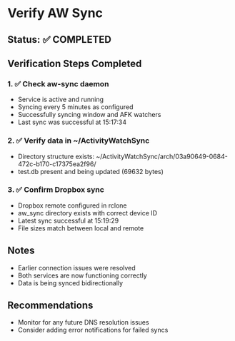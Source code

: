 # Verify AW Sync

## Status: ✅ COMPLETED

## Verification Steps Completed

### 1. ✅ Check aw-sync daemon
- Service is active and running
- Syncing every 5 minutes as configured
- Successfully syncing window and AFK watchers
- Last sync was successful at 15:17:34

### 2. ✅ Verify data in ~/ActivityWatchSync
- Directory structure exists: ~/ActivityWatchSync/arch/03a90649-0684-472c-b170-c17375ea2f96/
- test.db present and being updated (69632 bytes)

### 3. ✅ Confirm Dropbox sync
- Dropbox remote configured in rclone
- aw_sync directory exists with correct device ID
- Latest sync successful at 15:19:29
- File sizes match between local and remote

## Notes
- Earlier connection issues were resolved
- Both services are now functioning correctly
- Data is being synced bidirectionally

## Recommendations
- Monitor for any future DNS resolution issues
- Consider adding error notifications for failed syncs
